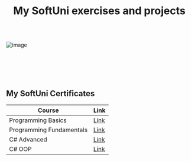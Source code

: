 <h1 align="center">My SoftUni exercises and projects </h1>
<br></br>

![image](https://bulgaria.wordcamp.org/2020/files/2020/09/Softuni_logo_trasparent.png)
  
<br></br>
<br></br>
<article> 
<h2>My SoftUni Certificates</h2>
</article>

<table class="tg">
<thead>
  <tr>
    <th class="tg-0pky" align="center">Course</th>
    <th class="tg-0pky">Link</th>
  </tr>
</thead>
<tbody>
  <tr>
    <td>Programming Basics</td>
    <td><a target="_blank" href="https://softuni.bg/certificates/details/85134/8657a393">Link</a></td>
  </tr>
  <tr>
    <td>Programming Fundamentals</td>
    <td><a href="https://softuni.bg/certificates/details/96296/73faf4fd">Link</a></td>
  </tr>
  <tr>
    <td>C# Advanced</td>
    <td><a href="https://softuni.bg/certificates/details/98089/ec575c54">Link</a></td>
  </tr>
  <tr>
    <td>C# OOP</td>
    <td><a href="https://softuni.bg/certificates/details/104223/80fa66e2">Link</a></td>
  </tr>
</tbody>
</table>

